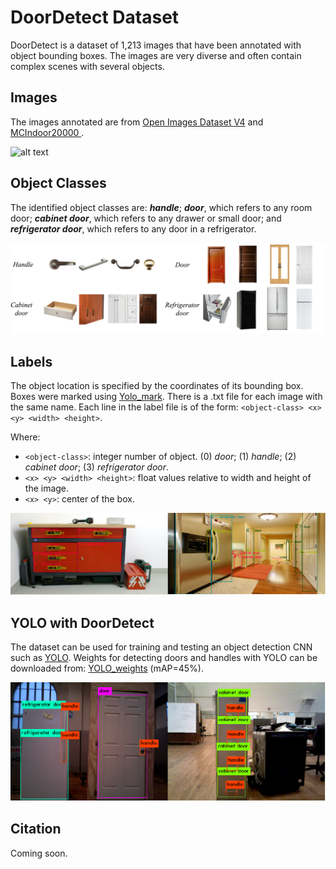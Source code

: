 # DoorDetect Dataset
DoorDetect is a dataset of 1,213 images that have been annotated with object bounding boxes. The images are very diverse and often contain complex scenes with several objects. 


## Images
The images annotated are from [Open Images Dataset V4](https://storage.googleapis.com/openimages/web/index.html) and [MCIndoor20000 ](https://github.com/bircatmcri/MCIndoor20000).

![alt text](/readme_figures/Fig1.png)


## Object Classes 
The identified object classes are: ***handle***; ***door***, which refers to any room door; ***cabinet door***, which refers to any drawer or small door; and ***refrigerator door***, which refers to any door in a refrigerator.  

![alt text](/readme_figures/Fig2.png)


## Labels
The object location is specified by the coordinates of its bounding box. Boxes were marked using [Yolo_mark](https://github.com/AlexeyAB/Yolo_mark). There is a .txt file for each image with the same name. Each line in the label file is of the form: `<object-class> <x> <y> <width> <height>`.

Where:
* `<object-class>`: integer number of object. (0) *door*; (1) *handle*; (2) *cabinet door*; (3) *refrigerator door*.
* `<x> <y> <width> <height>`: float values relative to width and height of the image.
* `<x> <y>`: center of the box.

![alt text](/readme_figures/Fig3.png)


## YOLO with DoorDetect
The dataset can be used for training and testing an object detection CNN such as [YOLO](https://pjreddie.com/darknet/yolo/). Weights for detecting doors and handles with YOLO can be downloaded from: [YOLO_weights](https://drive.google.com/open?id=1i9E9pTPN5MtRxgBJWLnfQl2ypCv92dXk) (mAP=45%). 

![alt text](/readme_figures/Fig4.png)

## Citation
Coming soon.

